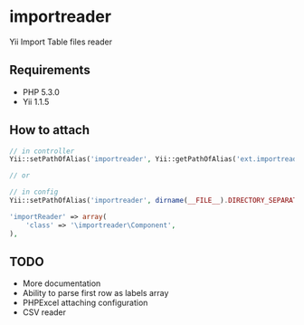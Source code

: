 importreader
============

Yii Import Table files reader

Requirements
------------
* PHP 5.3.0
* Yii 1.1.5

How to attach
-------------

```php
// in controller
Yii::setPathOfAlias('importreader', Yii::getPathOfAlias('ext.importreader'));

// or

// in config
Yii::setPathOfAlias('importreader', dirname(__FILE__).DIRECTORY_SEPARATOR.'..'.DIRECTORY_SEPARATOR.'extensions'.DIRECTORY_SEPARATOR.'importreader');
```


```php
'importReader' => array(
    'class' => '\importreader\Component',
),
```

TODO
----

* More documentation
* Ability to parse first row as labels array
* PHPExcel attaching configuration
* CSV reader
